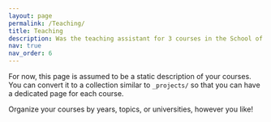 ```yaml
---
layout: page
permalink: /Teaching/
title: Teaching
description: Was the teaching assistant for 3 courses in the School of Electrical and Software Engineering
nav: true
nav_order: 6
---
```


For now, this page is assumed to be a static description of your courses. You can convert it to a collection similar to `_projects/` so that you can have a dedicated page for each course.

Organize your courses by years, topics, or universities, however you like!


